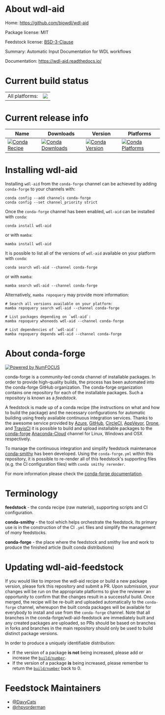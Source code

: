 About wdl-aid
=============

Home: https://github.com/biowdl/wdl-aid

Package license: MIT

Feedstock license: [BSD-3-Clause](https://github.com/conda-forge/wdl-aid-feedstock/blob/main/LICENSE.txt)

Summary: Automatic Input Documentation for WDL workflows

Documentation: https://wdl-aid.readthedocs.io/

Current build status
====================


<table><tr><td>All platforms:</td>
    <td>
      <a href="https://dev.azure.com/conda-forge/feedstock-builds/_build/latest?definitionId=8679&branchName=main">
        <img src="https://dev.azure.com/conda-forge/feedstock-builds/_apis/build/status/wdl-aid-feedstock?branchName=main">
      </a>
    </td>
  </tr>
</table>

Current release info
====================

| Name | Downloads | Version | Platforms |
| --- | --- | --- | --- |
| [![Conda Recipe](https://img.shields.io/badge/recipe-wdl--aid-green.svg)](https://anaconda.org/conda-forge/wdl-aid) | [![Conda Downloads](https://img.shields.io/conda/dn/conda-forge/wdl-aid.svg)](https://anaconda.org/conda-forge/wdl-aid) | [![Conda Version](https://img.shields.io/conda/vn/conda-forge/wdl-aid.svg)](https://anaconda.org/conda-forge/wdl-aid) | [![Conda Platforms](https://img.shields.io/conda/pn/conda-forge/wdl-aid.svg)](https://anaconda.org/conda-forge/wdl-aid) |

Installing wdl-aid
==================

Installing `wdl-aid` from the `conda-forge` channel can be achieved by adding `conda-forge` to your channels with:

```
conda config --add channels conda-forge
conda config --set channel_priority strict
```

Once the `conda-forge` channel has been enabled, `wdl-aid` can be installed with `conda`:

```
conda install wdl-aid
```

or with `mamba`:

```
mamba install wdl-aid
```

It is possible to list all of the versions of `wdl-aid` available on your platform with `conda`:

```
conda search wdl-aid --channel conda-forge
```

or with `mamba`:

```
mamba search wdl-aid --channel conda-forge
```

Alternatively, `mamba repoquery` may provide more information:

```
# Search all versions available on your platform:
mamba repoquery search wdl-aid --channel conda-forge

# List packages depending on `wdl-aid`:
mamba repoquery whoneeds wdl-aid --channel conda-forge

# List dependencies of `wdl-aid`:
mamba repoquery depends wdl-aid --channel conda-forge
```


About conda-forge
=================

[![Powered by
NumFOCUS](https://img.shields.io/badge/powered%20by-NumFOCUS-orange.svg?style=flat&colorA=E1523D&colorB=007D8A)](https://numfocus.org)

conda-forge is a community-led conda channel of installable packages.
In order to provide high-quality builds, the process has been automated into the
conda-forge GitHub organization. The conda-forge organization contains one repository
for each of the installable packages. Such a repository is known as a *feedstock*.

A feedstock is made up of a conda recipe (the instructions on what and how to build
the package) and the necessary configurations for automatic building using freely
available continuous integration services. Thanks to the awesome service provided by
[Azure](https://azure.microsoft.com/en-us/services/devops/), [GitHub](https://github.com/),
[CircleCI](https://circleci.com/), [AppVeyor](https://www.appveyor.com/),
[Drone](https://cloud.drone.io/welcome), and [TravisCI](https://travis-ci.com/)
it is possible to build and upload installable packages to the
[conda-forge](https://anaconda.org/conda-forge) [Anaconda-Cloud](https://anaconda.org/)
channel for Linux, Windows and OSX respectively.

To manage the continuous integration and simplify feedstock maintenance
[conda-smithy](https://github.com/conda-forge/conda-smithy) has been developed.
Using the ``conda-forge.yml`` within this repository, it is possible to re-render all of
this feedstock's supporting files (e.g. the CI configuration files) with ``conda smithy rerender``.

For more information please check the [conda-forge documentation](https://conda-forge.org/docs/).

Terminology
===========

**feedstock** - the conda recipe (raw material), supporting scripts and CI configuration.

**conda-smithy** - the tool which helps orchestrate the feedstock.
                   Its primary use is in the construction of the CI ``.yml`` files
                   and simplify the management of *many* feedstocks.

**conda-forge** - the place where the feedstock and smithy live and work to
                  produce the finished article (built conda distributions)


Updating wdl-aid-feedstock
==========================

If you would like to improve the wdl-aid recipe or build a new
package version, please fork this repository and submit a PR. Upon submission,
your changes will be run on the appropriate platforms to give the reviewer an
opportunity to confirm that the changes result in a successful build. Once
merged, the recipe will be re-built and uploaded automatically to the
`conda-forge` channel, whereupon the built conda packages will be available for
everybody to install and use from the `conda-forge` channel.
Note that all branches in the conda-forge/wdl-aid-feedstock are
immediately built and any created packages are uploaded, so PRs should be based
on branches in forks and branches in the main repository should only be used to
build distinct package versions.

In order to produce a uniquely identifiable distribution:
 * If the version of a package **is not** being increased, please add or increase
   the [``build/number``](https://docs.conda.io/projects/conda-build/en/latest/resources/define-metadata.html#build-number-and-string).
 * If the version of a package **is** being increased, please remember to return
   the [``build/number``](https://docs.conda.io/projects/conda-build/en/latest/resources/define-metadata.html#build-number-and-string)
   back to 0.

Feedstock Maintainers
=====================

* [@DavyCats](https://github.com/DavyCats/)
* [@rhpvorderman](https://github.com/rhpvorderman/)

